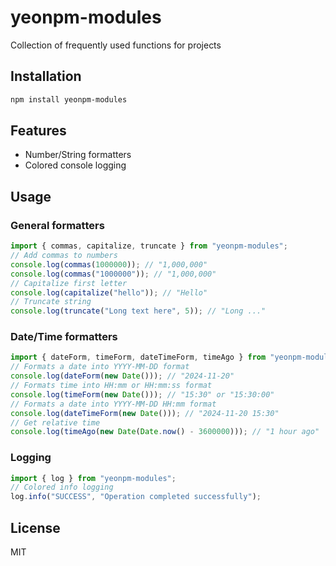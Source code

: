 # yeonpm-modules

Collection of frequently used functions for projects

## Installation

```bash
npm install yeonpm-modules
```

## Features

- Number/String formatters
- Colored console logging

## Usage

### General formatters

```typescript
import { commas, capitalize, truncate } from "yeonpm-modules";
// Add commas to numbers
console.log(commas(1000000)); // "1,000,000"
console.log(commas("1000000")); // "1,000,000"
// Capitalize first letter
console.log(capitalize("hello")); // "Hello"
// Truncate string
console.log(truncate("Long text here", 5)); // "Long ..."
```

### Date/Time formatters

```typescript
import { dateForm, timeForm, dateTimeForm, timeAgo } from "yeonpm-modules";
// Formats a date into YYYY-MM-DD format
console.log(dateForm(new Date())); // "2024-11-20"
// Formats time into HH:mm or HH:mm:ss format
console.log(timeForm(new Date())); // "15:30" or "15:30:00"
// Formats a date into YYYY-MM-DD HH:mm format
console.log(dateTimeForm(new Date())); // "2024-11-20 15:30"
// Get relative time
console.log(timeAgo(new Date(Date.now() - 3600000))); // "1 hour ago"
```

### Logging

```typescript
import { log } from "yeonpm-modules";
// Colored info logging
log.info("SUCCESS", "Operation completed successfully");
```

## License

MIT
